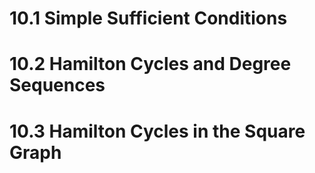 # 10.1 Simple Sufficient Conditions 

# 10.2 Hamilton Cycles and Degree Sequences 

# 10.3 Hamilton Cycles in the Square Graph